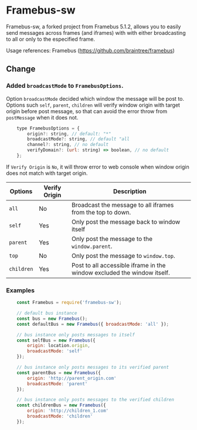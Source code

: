 # Framebus-sw

Framebus-sw, a forked project from Framebus 5.1.2, allows you to easily send messages across frames (and iframes) with with either broadcasting to all or only to the especified frame.

Usage references: Framebus (https://github.com/braintree/framebus)

## Change
### Added `broadcastMode` to `FramebusOptions`.

Option `broadcastMode` decided which window the message will be post to. Options such `self`, `parent`, `children` will verify window origin with target origin before post message, so that can avoid the error throw from `postMessage` when it does not.

```js
    type FramebusOptions = {
        origin?: string, // default: "*"
        broadcastMode?: string, // default "all
        channel?: string, // no default
        verifyDomain?: (url: string) => boolean, // no default
    };
```

If `Verify Origin` is `No`, it will throw error to web console when window origin does not match with target origin.

| Options               | Verify Origin | Description                                                             |
| --------------------- | ------------- | ----------------------------------------------------------------------- |
| `all`                 | No            | Broadcast the message to all iframes from the top to down.              |
| `self`                | Yes           | Only post the message back to window itself                             |
| `parent`              | Yes           | Only post the message to the `window.parent`.                           |
| `top`                 | No            | Only post the message to `window.top`.                                  |
| `children`            | Yes           | Post to all accessible iframe in the window excluded the window itself. |

### Examples

```js
    const Framebus = require('framebus-sw');

    // default bus instance
    const bus = new Framebus();
    const defaultBus = new Framebus({ broadcastMode: 'all' });

    // bus instance only posts messages to itself
    const selfBus = new Framebus({
        origin: location.origin,
        broadcastMode: 'self'
    });

    // bus instance only posts messages to its verified parent
    const parentBus = new Framebus({
        origin: 'http://parent_origin.com'
        broadcastMode: 'parent'
    });

    // bus instance only posts messages to the verified children
    const childrenBus = new Framebus({
        origin: 'http://children_1.com'
        broadcastMode: 'children'
    });
```
